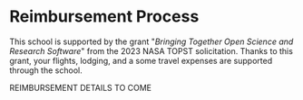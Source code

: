 # Reimbursement Process

This school is supported by the grant "_Bringing Together Open Science and Research Software_" from the 2023 NASA TOPST solicitation. Thanks to this grant, your flights, lodging, and a some travel expenses are supported through the school.   

REIMBURSEMENT DETAILS TO COME
